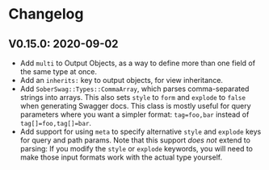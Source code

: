 # Changelog

## V0.15.0: 2020-09-02

- Add `multi` to Output Objects, as a way to define more than one field of the same type at once.
- Add an `inherits:` key to output objects, for view inheritance.
- Add `SoberSwag::Types::CommaArray`, which parses comma-separated strings into arrays.
  This also sets `style` to `form` and `explode` to `false` when generating Swagger docs.
  This class is mostly useful for query parameters where you want a simpler format: `tag=foo,bar` instead of `tag[]=foo,tag[]=bar`.
- Add support for using `meta` to specify alternative `style` and `explode` keys for query and path params.
  Note that this support *does not* extend to parsing: If you modify the `style` or `explode` keywords, you will need to make those input formats work with the actual type yourself.
